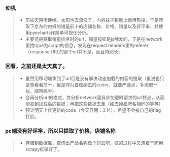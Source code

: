 ### 动机
>* 前些天阴雨连绵，太阳也去流浪了，内裤袜子销量上微博热搜，于是爬取下京东的内裤的销量前十的店铺名称、价格、销量以及好评率，并使用pyecharts作简单可视化分析。
>* 主要还是获取销量排序时的url，销量按钮是js触发的，于是在network里找type为script的信息，发现在request headers里的referer（response URL的那个url并不是，而且特别长）


### 回看，之前还是太天真了。
>* 虽然用移动端拿到了url但是没有解决动态加载的内容的提取（虽说也只是想看看前十，但是作为要做爬虫的coder，就要严谨点，多爬取一些，顺带练手）
>* 会再分析url的格式，并分析network里异步加载时请求的url特点，从而能拿到加载后的数据；再把这些数据去重（如去掉品牌名相同的等等）
>* 预计明天上传更新的code（今天日期：3.14），希望不会被自己的flag打脸。

### pc端没有好评率，所以只提取了价格，店铺名称
>* 存储到数据库，查询出产品名称做个词云吧，做的过程中又想着干脆用scrapy框架好了。

